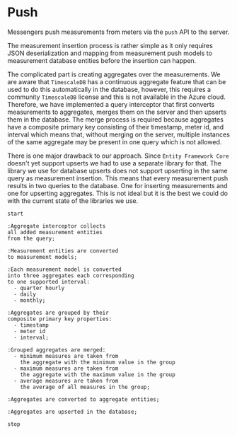 # Push

<div style="display: none;">
  \page workflow-push Push
</div>

Messengers push measurements from meters via the `push` API to the server.

The measurement insertion process is rather simple as it only requires JSON
deserialization and mapping from measurement push models to measurement database
entities before the insertion can happen.

The complicated part is creating aggregates over the measurements. We are aware
that `TimescaleDB` has a continuous aggregate feature that can be used to do
this automatically in the database, however, this requires a community
`TimescaleDB` license and this is not available in the Azure cloud. Therefore,
we have implemented a query interceptor that first converts measurements to
aggregates, merges them on the server and then upserts them in the database. The
merge process is required because aggregates have a composite primary key
consisting of their timestamp, meter id, and interval which means that, without
merging on the server, multiple instances of the same aggregate may be present
in one query which is not allowed.

There is one major drawback to our approach. Since `Entity Framework Core`
doesn't yet support upserts we had to use a separate library for that. The
library we use for database upserts does not support upserting in the same query
as measurement insertion. This means that every measurement push results in two
queries to the database. One for inserting measurements and one for upserting
aggregates. This is not ideal but it is the best we could do with the current
state of the libraries we use.

```plantuml
start

:Aggregate interceptor collects
all added measurement entities
from the query;

:Measurement entities are converted
to measurement models;

:Each measurement model is converted
into three aggregates each corresponding
to one supported interval:
  - quarter hourly
  - daily
  - monthly;

:Aggregates are grouped by their
composite primary key properties:
  - timestamp
  - meter id
  - interval;

:Grouped aggregates are merged:
  - minimum measures are taken from
    the aggregate with the minimum value in the group
  - maximum measures are taken from
    the aggregate with the maximum value in the group
  - average measures are taken from
    the average of all measures in the group;

:Aggregates are converted to aggregate entities;

:Aggregates are upserted in the database;

stop
```
